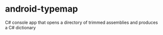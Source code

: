 # android-typemap
 C# console app that opens a directory of trimmed assemblies and produces a C# dictionary
